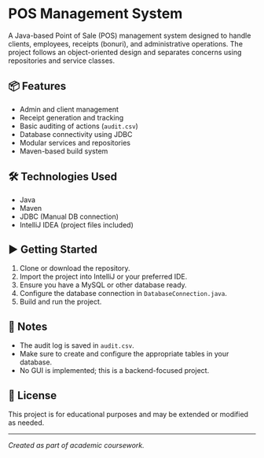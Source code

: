 
# POS Management System

A Java-based Point of Sale (POS) management system designed to handle clients, employees, receipts (bonuri), and administrative operations. The project follows an object-oriented design and separates concerns using repositories and service classes.

## 📦 Features

- Admin and client management
- Receipt generation and tracking
- Basic auditing of actions (`audit.csv`)
- Database connectivity using JDBC
- Modular services and repositories
- Maven-based build system

## 🛠️ Technologies Used

- Java
- Maven
- JDBC (Manual DB connection)
- IntelliJ IDEA (project files included)

## ▶️ Getting Started

1. Clone or download the repository.
2. Import the project into IntelliJ or your preferred IDE.
3. Ensure you have a MySQL or other database ready.
4. Configure the database connection in `DatabaseConnection.java`.
5. Build and run the project.

## 📑 Notes

- The audit log is saved in `audit.csv`.
- Make sure to create and configure the appropriate tables in your database.
- No GUI is implemented; this is a backend-focused project.

## 📄 License

This project is for educational purposes and may be extended or modified as needed.

---

*Created as part of academic coursework.*
